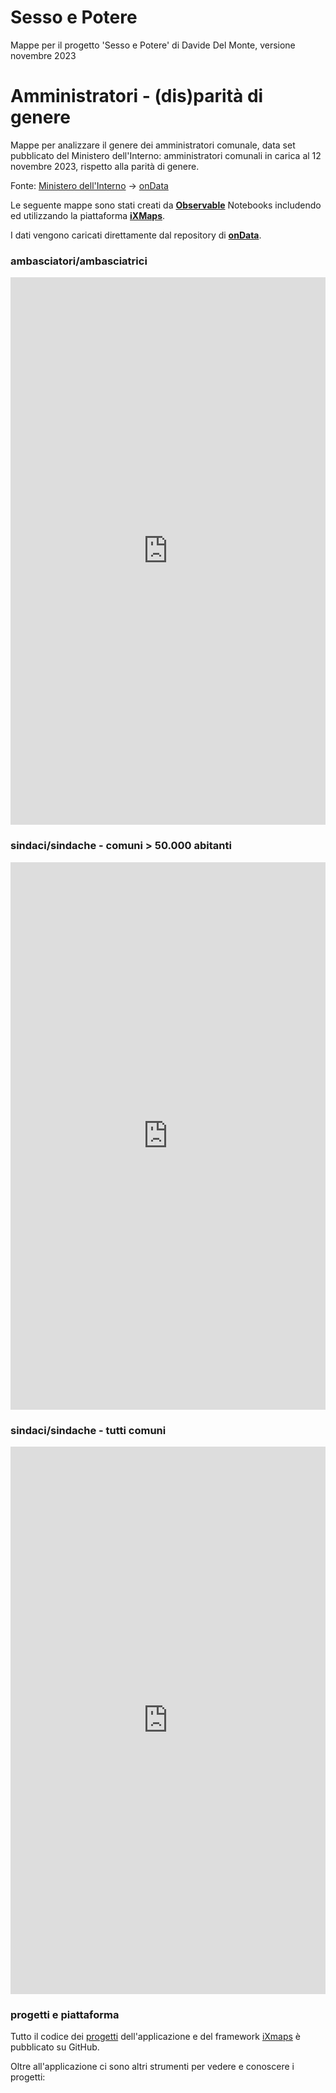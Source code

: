 



# Sesso e Potere

Mappe per il progetto 'Sesso e Potere' di Davide Del Monte, versione novembre 2023

# Amministratori - (dis)parità di genere

Mappe per analizzare il genere dei amministratori comunale, data set pubblicato del Ministero dell'Interno: amministratori comunali in carica al 12 novembre 2023,  rispetto alla parità di genere.

Fonte: <a href="https://dait.interno.gov.it/elezioni/open-data/amministratori-locali-in-carica" target="_blank">Ministero dell'Interno</a>  -> [onData](https://github.com/ondata/sesso-e-potere/tree/main/dati/amministazioni-italiane)

Le seguente mappe sono stati creati da **[Observable](https://observablehq.com/teams)** Notebooks includendo ed utilizzando la piattaforma **[iXMaps](http://www.ixmaps.com)**. 

I dati vengono caricati direttamente dal repository di **[onData](https://github.com/ondata/sesso-e-potere/tree/main/dati/amministazioni-italiane/processing)**.



### ambasciatori/ambasciatrici

<iframe width="100%" height="876.140625" frameborder="0"
  src="https://observablehq.com/embed/6e75d77b045184ee?cells=map"></iframe>

### sindaci/sindache - comuni > 50.000 abitanti

<iframe width="100%" height="876.140625" frameborder="0"
  src="https://observablehq.com/embed/98db01b08b97475f?cells=map"></iframe>

### sindaci/sindache - tutti comuni

<iframe width="100%" height="876.140625" frameborder="0"
  src="https://observablehq.com/embed/f23805d6d6027237?cells=map"></iframe>





### progetti e piattaforma

Tutto il codice dei [progetti](https://github.com/gjrichter/viz/tree/master/Amministratori) dell'applicazione e del framework [iXmaps](https://gjrichter.github.io/ixmaps/) è pubblicato su GitHub.

Oltre all'applicazione ci sono altri strumenti per vedere e conoscere i progetti:

